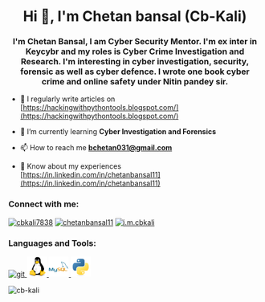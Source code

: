 <!--
**cb-kali/cb-kali** is a ✨ _special_ ✨ repository because its `README.md` (this file) appears on your GitHub profile.
-->
<h1 align="center">Hi 👋, I'm Chetan bansal (Cb-Kali)</h1>
<h3 align="center">I'm Chetan Bansal, I am Cyber Security Mentor. I'm ex inter in Keycybr and my roles is Cyber Crime Investigation and Research. I'm interesting in cyber investigation, security, forensic as well as cyber defence. I wrote one book cyber crime and online safety under Nitin pandey sir.</h3>

- 📝 I regularly write articles on [https://hackingwithpythontools.blogspot.com/](https://hackingwithpythontools.blogspot.com/)

- 🌱 I’m currently learning **Cyber Investigation and Forensics**

- 📫 How to reach me **bchetan031@gmail.com**

- 📄 Know about my experiences [https://in.linkedin.com/in/chetanbansal11](https://in.linkedin.com/in/chetanbansal11)

<h3 align="left">Connect with me:</h3>
<p align="left">
<a href="https://twitter.com/cbkali7838" target="blank"><img align="center" src="https://raw.githubusercontent.com/rahuldkjain/github-profile-readme-generator/master/src/images/icons/Social/twitter.svg" alt="cbkali7838" height="30" width="40" /></a>
<a href="https://linkedin.com/in/chetanbansal11" target="blank"><img align="center" src="https://raw.githubusercontent.com/rahuldkjain/github-profile-readme-generator/master/src/images/icons/Social/linked-in-alt.svg" alt="chetanbansal11" height="30" width="40" /></a>
<a href="https://instagram.com/i.m.cbkali" target="blank"><img align="center" src="https://raw.githubusercontent.com/rahuldkjain/github-profile-readme-generator/master/src/images/icons/Social/instagram.svg" alt="i.m.cbkali" height="30" width="40" /></a>
</p>

<h3 align="left">Languages and Tools:</h3>
<p align="left"> <a href="https://git-scm.com/" target="_blank"> <img src="https://www.vectorlogo.zone/logos/git-scm/git-scm-icon.svg" alt="git" width="40" height="40"/> </a> <a href="https://www.linux.org/" target="_blank"> <img src="https://raw.githubusercontent.com/devicons/devicon/master/icons/linux/linux-original.svg" alt="linux" width="40" height="40"/> </a> <a href="https://www.mysql.com/" target="_blank"> <img src="https://raw.githubusercontent.com/devicons/devicon/master/icons/mysql/mysql-original-wordmark.svg" alt="mysql" width="40" height="40"/> </a> <a href="https://www.python.org" target="_blank"> <img src="https://raw.githubusercontent.com/devicons/devicon/master/icons/python/python-original.svg" alt="python" width="40" height="40"/> </a> </p>

<p><img align="center" src="https://github-readme-stats.vercel.app/api/top-langs?username=cb-kali&show_icons=true&locale=en&layout=compact" alt="cb-kali" /></p>

